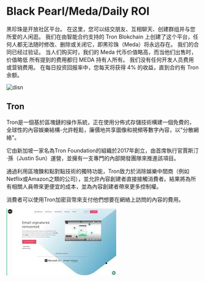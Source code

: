 # Black Pearl/Meda/Daily ROI

<p>黑珍珠是开放社区平台。 在这里，您可以结交朋友、互相聊天、创建群组并与您所爱的人闲逛。 我们在由智能合约支持的 Tron Blokchain 上创建了这个平台，任何人都无法随时修改、删除或关闭它，即黑珍珠（Meda）将永远存在。 我们的合同已经过验证。 当人们购买时，我们的 Meda 代币价值略高，而当他们出售时，价值略低 所有提到的费用都归 MEDA 持有人所有。 我们没有任何开发人员费用或营销费用。 在每日投资回报率中，您每天将获得 4% 的收益，直到合约有 Tron 余额。</p>

![disn](\disn.png)

## Tron

Tron是一個基於區塊鏈的操作系統，正在使用分佈式存儲技術構建一個免費的，全球性的內容娛樂結構-允許輕鬆，廉價地共享圖像和視頻等數字內容，以"分散網絡"。

它由新加坡一家名為Tron Foundation的組織於2017年創立，由首席執行官賈斯汀·孫（Justin Sun）運營，並擁有一支專門的內部開發團隊來推進該項目。

通過利用區塊鍊和點對點技術的獨特功能，Tron致力於消除娛樂中間商（例如Netflix或Amazon之類的公司），並允許內容創建者直接接觸消費者。結果將為所有相關人員帶來更便宜的成本，並為內容創建者帶來更多控制權。

消費者可以使用Tron加密貨幣來支付他們想要在網絡上訪問的內容的費用。

![isnd](isnd.png)
